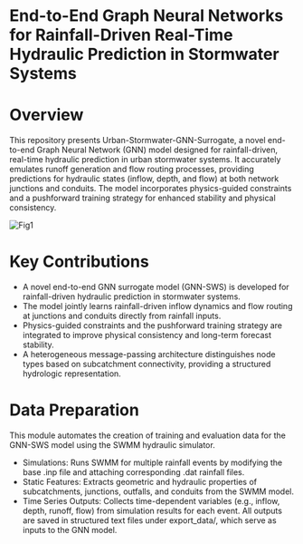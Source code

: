 # End-to-End Graph Neural Networks for Rainfall-Driven Real-Time Hydraulic Prediction in Stormwater Systems

# Overview
This repository presents Urban-Stormwater-GNN-Surrogate, a novel end-to-end Graph Neural Network (GNN) model designed for rainfall-driven, real-time hydraulic prediction in urban stormwater systems. It accurately emulates runoff generation and flow routing processes, providing predictions for hydraulic states (inflow, depth, and flow) at both network junctions and conduits. The model incorporates physics-guided constraints and a pushforward training strategy for enhanced stability and physical consistency.

![Fig1](https://github.com/user-attachments/assets/1dd2b933-4ffe-485a-9bae-762dc68b713b)


# Key Contributions
- A novel end-to-end GNN surrogate model (GNN-SWS) is developed for rainfall-driven hydraulic prediction in stormwater systems.
- The model jointly learns rainfall-driven inflow dynamics and flow routing at junctions and conduits directly from rainfall inputs.
- Physics-guided constraints and the pushforward training strategy are integrated to improve physical consistency and long-term forecast stability.
- A heterogeneous message-passing architecture distinguishes node types based on subcatchment connectivity, providing a structured hydrologic representation.

# Data Preparation
This module automates the creation of training and evaluation data for the GNN-SWS model using the SWMM hydraulic simulator.

- Simulations: Runs SWMM for multiple rainfall events by modifying the base .inp file and attaching corresponding .dat rainfall files.
- Static Features: Extracts geometric and hydraulic properties of subcatchments, junctions, outfalls, and conduits from the SWMM model.
- Time Series Outputs: Collects time-dependent variables (e.g., inflow, depth, runoff, flow) from simulation results for each event.
All outputs are saved in structured text files under export_data/, which serve as inputs to the GNN model.
